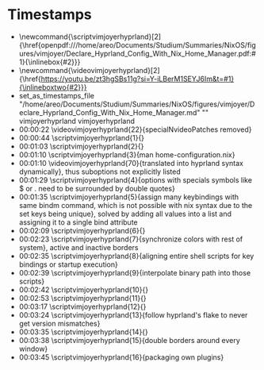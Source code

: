 # Timestamps
- \newcommand{\scriptvimjoyerhyprland}[2]{\href{openpdf:///home/areo/Documents/Studium/Summaries/NixOS/figures/vimjoyer/Declare_Hyprland_Config_With_Nix_Home_Manager.pdf:#1}{\inlinebox{#2}}}
- \newcommand{\videovimjoyerhyprland}[2]{\href{https://youtu.be/zt3hgSBs11g?si=Y-iLBerM1SEYJ6Im&t=#1}{\inlineboxtwo{#2}}}
- set_as_timestamps_file "/home/areo/Documents/Studium/Summaries/NixOS/figures/vimjoyer/Declare_Hyprland_Config_With_Nix_Home_Manager.md" "" vimjoyerhyprland vimjoyerhyprland
- 00:00:22 \videovimjoyerhyprland{22}{specialNvideoPatches removed}
- 00:00:44 \scriptvimjoyerhyprland{1}{}
- 00:01:03 \scriptvimjoyerhyprland{2}{}
- 00:01:10 \scriptvimjoyerhyprland{3}{man home-configuration.nix}
- 00:01:10 \videovimjoyerhyprland{70}{translated into hyprland syntax dynamically}, thus suboptions not explicitly listed
- 00:01:29 \scriptvimjoyerhyprland{4}{options with specials symbols like $ or . need to be surrounded by double quotes}
- 00:01:35 \scriptvimjoyerhyprland{5}{assign many keybindings with same bindm command, which is not possible with nix syntax due to the set keys being unique}, solved by adding all values into a list and assigning it to a single bind attribute
- 00:02:09 \scriptvimjoyerhyprland{6}{}
- 00:02:23 \scriptvimjoyerhyprland{7}{synchronize colors with rest of system}, active and inactive borders
- 00:02:35 \scriptvimjoyerhyprland{8}{aligning entire shell scripts for key bindings or startup execution}
- 00:02:39 \scriptvimjoyerhyprland{9}{interpolate binary path into those scripts}
- 00:02:42 \scriptvimjoyerhyprland{10}{}
- 00:02:53 \scriptvimjoyerhyprland{11}{}
- 00:03:17 \scriptvimjoyerhyprland{12}{}
- 00:03:24 \scriptvimjoyerhyprland{13}{follow hyprland's flake to never get version mismatches}
- 00:03:35 \scriptvimjoyerhyprland{14}{}
- 00:03:38 \scriptvimjoyerhyprland{15}{double borders around every window}
- 00:03:45 \scriptvimjoyerhyprland{16}{packaging own plugins}
